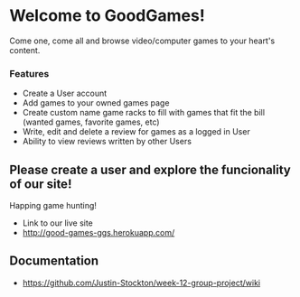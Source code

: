 # Welcome to GoodGames!

Come one, come all and browse video/computer games to your heart's content.

### Features

- Create a User account
- Add games to your owned games page
- Create custom name game racks to fill with games that fit the bill (wanted games, favorite games, etc)
- Write, edit and delete a review for games as a logged in User
- Ability to view reviews written by other Users

## Please create a user and explore the funcionality of our site!

Happing game hunting!

- Link to our live site
- http://good-games-ggs.herokuapp.com/

## Documentation

- https://github.com/Justin-Stockton/week-12-group-project/wiki

<!-- # Express Project Skeleton

Use this project skeleton as a starting point for structuring your app. Things to note
* Sequelize configuration has not yet been added -- you will need to set that up yourself
* You may find yourself wanting to use javascript -- js files can be added in `public/javascripts` and should be appended to the Pug templates as needed
* CSS files can go in `public/stylesheets` and also will need to be added to Pug templates -->
